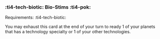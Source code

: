 ### :ti4-tech-biotic: **Bio-Stims** :ti4-pok:

Requirements: :ti4-tech-biotic:

You may exhaust this card at the end of your turn to ready 1 of your planets that has a technology specialty or 1 of your other technologies.
